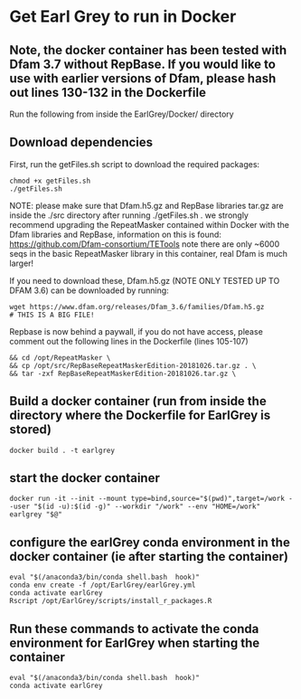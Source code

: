 # Get Earl Grey to run in Docker
## Note, the docker container has been tested with Dfam 3.7 without RepBase. If you would like to use with earlier versions of Dfam, please hash out lines 130-132 in the Dockerfile

Run the following from inside the EarlGrey/Docker/ directory

## Download dependencies

First, run the getFiles.sh script to download the required packages:

```
chmod +x getFiles.sh
./getFiles.sh
```

NOTE: please make sure that Dfam.h5.gz and RepBase libraries tar.gz are inside the ./src directory after running ./getFiles.sh . 
we strongly recommend upgrading the RepeatMasker contained within Docker with the Dfam libraries and RepBase, information on this is found: https://github.com/Dfam-consortium/TETools
note there are only ~6000 seqs in the basic RepeatMasker library in this container, real Dfam is much larger!

If you need to download these,
Dfam.h5.gz (NOTE ONLY TESTED UP TO DFAM 3.6) can be downloaded by running:

```
wget https://www.dfam.org/releases/Dfam_3.6/families/Dfam.h5.gz 
# THIS IS A BIG FILE!
```

Repbase is now behind a paywall, if you do not have access, please comment out the following lines in the Dockerfile (lines 105-107)
```
&& cd /opt/RepeatMasker \
&& cp /opt/src/RepBaseRepeatMaskerEdition-20181026.tar.gz . \
&& tar -zxf RepBaseRepeatMaskerEdition-20181026.tar.gz \
```

## Build a docker container (run from inside the directory where the Dockerfile for EarlGrey is stored)
```
docker build . -t earlgrey
```

## start the docker container

```
docker run -it --init --mount type=bind,source="$(pwd)",target=/work --user "$(id -u):$(id -g)" --workdir "/work" --env "HOME=/work" earlgrey "$@"
```

## configure the earlGrey conda environment in the docker container (ie after starting the container)
```
eval "$(/anaconda3/bin/conda shell.bash  hook)"
conda env create -f /opt/EarlGrey/earlGrey.yml
conda activate earlGrey
Rscript /opt/EarlGrey/scripts/install_r_packages.R
```
## Run these commands to activate the conda environment for EarlGrey when starting the container

```
eval "$(/anaconda3/bin/conda shell.bash  hook)"
conda activate earlGrey
```

